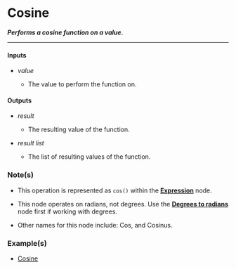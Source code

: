 # Cosine

**_Performs a cosine function on a value._**

---


#### Inputs

* _value_

  * The value to perform the function on.


#### Outputs

* _result_

  * The resulting value of the function.

* _result list_

  * The list of resulting values of the function.


### Note(s)

* This operation is represented as `cos()` within the [**Expression**](/nodes/ExpressionParser/documentation.md) node.

* This node operates on radians, not degrees. Use the [**Degrees to radians**](/nodes/DegToRad/documentation.md) node first if working with degrees.

* Other names for this node include: Cos, and Cosinus.


### Example(s)

* <a href="https://creator.trimble.com/graph?assetURI=whp:ebdb38c0-070d-4225-9b9f-0060179ccc8c&version=latest" target="_blank">Cosine</a>
